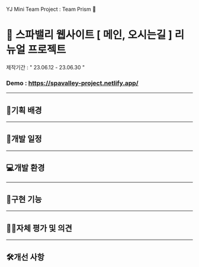  YJ Mini Team Project : Team Prism 🌈

# 🥽 스파밸리 웹사이트 [ 메인, 오시는길 ] 리뉴얼 프로젝트 <br>
제작기간 : " 23.06.12 - 23.06.30 " <br>

### Demo : https://spavalley-project.netlify.app/

***

## 🧾기획 배경 

***

## 📅개발 일정 

***

## 💻개발 환경

***

## 📲구현 기능

***

## 👨‍💻자체 평가 및 의견

***

## 🛠️개선 사항
